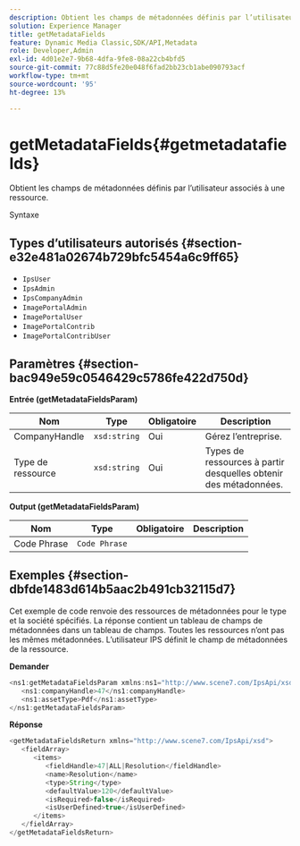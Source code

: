```yaml
---
description: Obtient les champs de métadonnées définis par l’utilisateur associés à une ressource.
solution: Experience Manager
title: getMetadataFields
feature: Dynamic Media Classic,SDK/API,Metadata
role: Developer,Admin
exl-id: 4d01e2e7-9b68-4dfa-9fe8-08a22cb4bfd5
source-git-commit: 77c88d5fe20e048f6fad2bb23cb1abe090793acf
workflow-type: tm+mt
source-wordcount: '95'
ht-degree: 13%

---
```


# getMetadataFields{#getmetadatafields}

Obtient les champs de métadonnées définis par l’utilisateur associés à une ressource.

Syntaxe

## Types d’utilisateurs autorisés {#section-e32e481a02674b729bfc5454a6c9ff65}

* `IpsUser`
* `IpsAdmin`
* `IpsCompanyAdmin`
* `ImagePortalAdmin`
* `ImagePortalUser`
* `ImagePortalContrib`
* `ImagePortalContribUser`

## Paramètres {#section-bac949e59c0546429c5786fe422d750d}

**Entrée (getMetadataFieldsParam)**

| Nom | Type | Obligatoire | Description |
|---|---|---|---|
| CompanyHandle | `xsd:string` | Oui | Gérez l’entreprise. |
| Type de ressource | `xsd:string` | Oui | Types de ressources à partir desquelles obtenir des métadonnées. |

**Output (getMetadataFieldsParam)**

| Nom | Type | Obligatoire | Description |
|---|---|---|---|
| Code Phrase | `Code Phrase` |  |  |

## Exemples {#section-dbfde1483d614b5aac2b491cb32115d7}

Cet exemple de code renvoie des ressources de métadonnées pour le type et la société spécifiés. La réponse contient un tableau de champs de métadonnées dans un tableau de champs. Toutes les ressources n’ont pas les mêmes métadonnées. L’utilisateur IPS définit le champ de métadonnées de la ressource.

**Demander**

```java
<ns1:getMetadataFieldsParam xmlns:ns1="http://www.scene7.com/IpsApi/xsd">
   <ns1:companyHandle>47</ns1:companyHandle>
   <ns1:assetType>Pdf</ns1:assetType>
</ns1:getMetadataFieldsParam>
```

**Réponse**

```java
<getMetadataFieldsReturn xmlns="http://www.scene7.com/IpsApi/xsd">
   <fieldArray>
      <items>
         <fieldHandle>47|ALL|Resolution</fieldHandle>
         <name>Resolution</name>
         <type>String</type>
         <defaultValue>120</defaultValue>
         <isRequired>false</isRequired>
         <isUserDefined>true</isUserDefined>
      </items>
   </fieldArray>
</getMetadataFieldsReturn>
```
